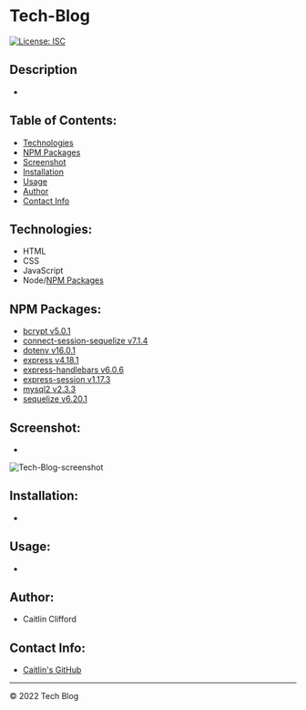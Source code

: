 # Tech-Blog

[![License: ISC](https://img.shields.io/badge/License-ISC-blue.svg)](https://opensource.org/licenses/ISC)

## Description
*

## Table of Contents:
* [Technologies](#technologies)
* [NPM Packages](#npm-packages)
* [Screenshot](#screenshot)
* [Installation](#installation)
* [Usage](#usage)
* [Author](#author)
* [Contact Info](#contact-info)

## Technologies:
* HTML
* CSS
* JavaScript
* Node/[NPM Packages](#npm-packages)

## NPM Packages:
* [bcrypt v5.0.1](https://www.npmjs.com/package/bcrypt)
* [connect-session-sequelize v7.1.4](https://www.npmjs.com/package/connect-session-sequelize)
* [dotenv v16.0.1](https://www.npmjs.com/package/dotenv)
* [express v4.18.1](https://www.npmjs.com/package/express)
* [express-handlebars v6.0.6](https://www.npmjs.com/package/express-handlebars)
* [express-session v1.17.3](https://www.npmjs.com/package/express-session)
* [mysql2 v2.3.3](https://www.npmjs.com/package/mysql2)
* [sequelize v6.20.1](https://www.npmjs.com/package/sequelize)

## Screenshot:
* 
![Tech-Blog-screenshot](https://user-images.githubusercontent.com/99096273/173281482-a84849e0-a358-4e8c-afe4-7ebdc2877fdf.png)


## Installation:
*

## Usage:
*

## Author:
* Caitlin Clifford

## Contact Info:
* [Caitlin's GitHub](https://github.com/cmc496)

---
© 2022 Tech Blog
